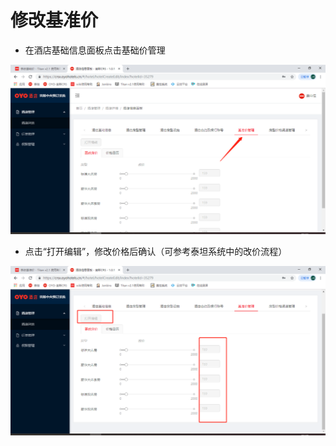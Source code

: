 # 修改基准价

* 在酒店基础信息面板点击基础价管理

![](../../../../.gitbook/assets/image%20%28145%29.png)

* 点击“打开编辑”，修改价格后确认（可参考泰坦系统中的改价流程）

![](../../../../.gitbook/assets/image%20%28206%29.png)

